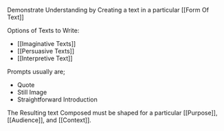 Demonstrate Understanding by Creating a text in a particular [[Form Of Text]]

Options of Texts to Write:
* [[Imaginative Texts]]
* [[Persuasive Texts]]
* [[Interpretive Text]]


Prompts usually are;

* Quote
* Still Image
* Straightforward Introduction

The Resulting text Composed must be shaped for a particular [[Purpose]], [[Audience]], and [[Context]].